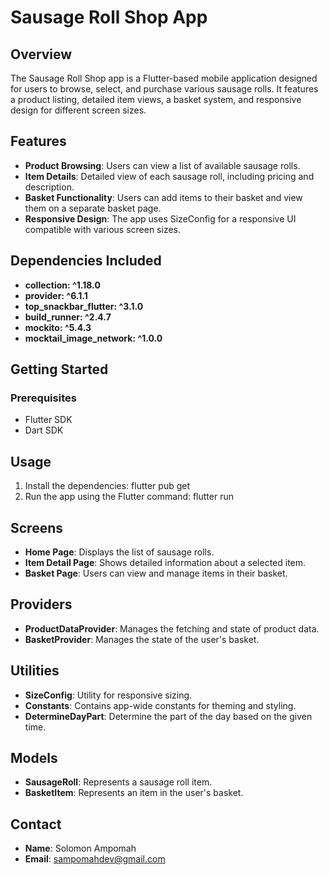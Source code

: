 # Sausage Roll Shop App

## Overview
The Sausage Roll Shop app is a Flutter-based mobile application designed for users to browse, select, and purchase various sausage rolls. It features a product listing, detailed item views, a basket system, and responsive design for different screen sizes.

## Features
- **Product Browsing**: Users can view a list of available sausage rolls.
- **Item Details**: Detailed view of each sausage roll, including pricing and description.
- **Basket Functionality**: Users can add items to their basket and view them on a separate basket page.
- **Responsive Design**: The app uses SizeConfig for a responsive UI compatible with various screen sizes.

## Dependencies Included
- **collection: ^1.18.0**
- **provider: ^6.1.1**
- **top_snackbar_flutter: ^3.1.0**
- **build_runner: ^2.4.7**
- **mockito: ^5.4.3**
- **mocktail_image_network: ^1.0.0**


## Getting Started
### Prerequisites
- Flutter SDK
- Dart SDK

## Usage
1. Install the dependencies: flutter pub get
2. Run the app using the Flutter command: flutter run

## Screens
- **Home Page**: Displays the list of sausage rolls.
- **Item Detail Page**: Shows detailed information about a selected item.
- **Basket Page**: Users can view and manage items in their basket.

## Providers
- **ProductDataProvider**: Manages the fetching and state of product data.
- **BasketProvider**: Manages the state of the user's basket.

## Utilities
- **SizeConfig**: Utility for responsive sizing.
- **Constants**: Contains app-wide constants for theming and styling.
- **DetermineDayPart**: Determine the part of the day based on the given time.

## Models
- **SausageRoll**: Represents a sausage roll item.
- **BasketItem**: Represents an item in the user's basket.

## Contact
- **Name**: Solomon Ampomah
- **Email**: sampomahdev@gmail.com